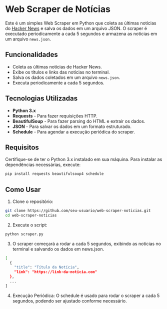 # Web Scraper de Notícias

Este é um simples Web Scraper em Python que coleta as últimas notícias do [Hacker News](https://news.ycombinator.com/) e salva os dados em um arquivo JSON. O scraper é executado periodicamente a cada 5 segundos e armazena as notícias em um arquivo `news.json`.

## Funcionalidades

- Coleta as últimas notícias de Hacker News.
- Exibe os títulos e links das notícias no terminal.
- Salva os dados coletados em um arquivo `news.json`.
- Executa periodicamente a cada 5 segundos.

## Tecnologias Utilizadas

- **Python 3.x**
- **Requests** - Para fazer requisições HTTP.
- **BeautifulSoup** - Para fazer parsing do HTML e extrair os dados.
- **JSON** - Para salvar os dados em um formato estruturado.
- **Schedule** - Para agendar a execução periódica do scraper.

## Requisitos

Certifique-se de ter o Python 3.x instalado em sua máquina. Para instalar as dependências necessárias, execute:

```bash
pip install requests beautifulsoup4 schedule
```

## Como Usar
1. Clone o repositório:
```bash
git clone https://github.com/seu-usuario/web-scraper-noticias.git
cd web-scraper-noticias
```
2. Execute o script:
```bash
python scraper.py
```
3. O scraper começará a rodar a cada 5 segundos, exibindo as notícias no terminal e salvando os dados em news.json.
```bash
[
  {
    "title": "Título da Notícia",
    "link": "https://link-da-noticia.com"
  },
  ...
]
```
4. Execução Periódica: O schedule é usado para rodar o scraper a cada 5 segundos, podendo ser ajustado conforme necessário.
